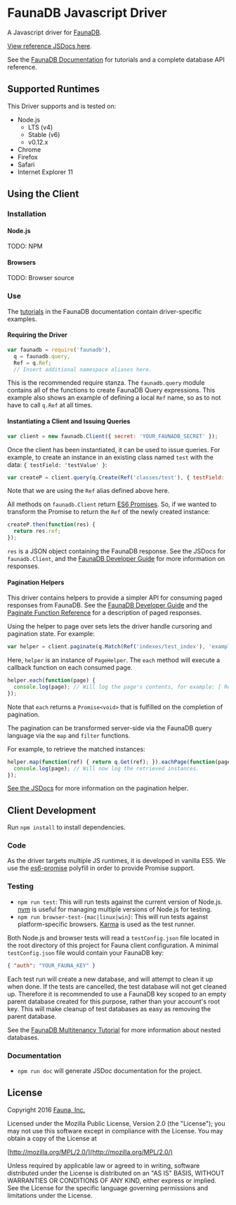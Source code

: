 # FaunaDB Javascript Driver

A Javascript driver for [FaunaDB](https://faunadb.com).

[View reference JSDocs here](https://faunadb.github.com/faunadb-js).

See the [FaunaDB Documentation](https://faunadb.com/documentation) for tutorials
and a complete database API reference.

## Supported Runtimes

This Driver supports and is tested on:

* Node.js
  * LTS (v4)
  * Stable (v6)
  * v0.12.x
* Chrome
* Firefox
* Safari
* Internet Explorer 11

## Using the Client

### Installation

#### Node.js

TODO: NPM

#### Browsers

TODO: Browser source

### Use

The [tutorials](http://faunadb.com/tutorials) in the FaunaDB documentation contain
driver-specific examples.

#### Requiring the Driver

```javascript
var faunadb = require('faunadb'),
  q = faunadb.query,
  Ref = q.Ref;
  // Insert additional namespace aliases here.
```

This is the recommended require stanza. The `faunadb.query` module contains all of the
functions to create FaunaDB Query expressions. This example also shows an example of
defining a local `Ref` name, so as to not have to call `q.Ref` at all times.

#### Instantiating a Client and Issuing Queries
```javascript
var client = new faunadb.Client({ secret: 'YOUR_FAUNADB_SECRET' });
```

Once the client has been instantiated, it can be used to issue queries. For example, to create
an instance in an existing class named `test` with the data: `{ testField: 'testValue' }`:

```javascript
var createP = client.query(q.Create(Ref('classes/test'), { testField: 'testValue' }));
```

Note that we are using the `Ref` alias defined above here.

All methods on `faunadb.Client` return [ES6 Promises](https://developer.mozilla.org/en-US/docs/Web/JavaScript/Reference/Global_Objects/Promise).
So, if we wanted to transform the Promise to return the `Ref` of the newly created instance:

```javascript
createP.then(function(res) {
  return res.ref;
});
```

`res` is a JSON object containing the FaunaDB response. See the JSDocs for `faunadb.Client`,
and the [FaunaDB Developer Guide](https://faunadb.com/documentation/dev) for more information on responses.

#### Pagination Helpers

This driver contains helpers to provide a simpler API for consuming paged
responses from FaunaDB. See the [FaunaDB Developer Guide](https://faunadb.com/documentation/dev) and
the [Paginate Function Reference](https://faunadb.com/documentation/queries#read_functions-paginate_set)
for a description of paged responses.

Using the helper to page over sets lets the driver handle cursoring and pagination state. For example:

```javascript
var helper = client.paginate(q.Match(Ref('indexes/test_index'), 'example-term'));
```

Here, `helper` is an instance of `PageHelper`. The `each` method
will execute a callback function on each consumed page.

```javascript
helper.each(function(page) {
  console.log(page); // Will log the page's contents, for example: [ Ref("classes/test/1234"), ... ]
});
```

Note that `each` returns a `Promise<void>` that is fulfilled on the completion
of pagination.

The pagination can be transformed server-side via the FaunaDB query language via the
`map` and `filter` functions.

For example, to retrieve the matched instances:

```javascript
helper.map(function(ref) { return q.Get(ref); }).eachPage(function(page) {
  console.log(page); // Will now log the retrieved instances.
});
```

[See the JSDocs](https://faunadb.github.com/faunadb-js/PageHelper.html) for more information on the pagination helper.

## Client Development

Run `npm install` to install dependencies.

### Code

As the driver targets multiple JS runtimes, it is developed in vanilla ES5.
We use the [es6-promise](https://github.com/stefanpenner/es6-promise) polyfill in order
to provide Promise support.

### Testing

* `npm run test`: This will run tests against the current version of Node.js. [nvm](https://github.com/creationix/nvm)
  is useful for managing multiple versions of Node.js for testing.
* `npm run browser-test-{mac|linux|win}`: This will run tests against platform-specific browsers.
  [Karma](https://karma-runner.github.io/1.0/index.html) is used as the test runner.

Both Node.js and browser tests will read a `testConfig.json` file located in the root
directory of this project for Fauna client configuration. A minimal `testConfig.json` file
would contain your FaunaDB key:

```json
{ "auth": "YOUR_FAUNA_KEY" }
```

Each test run will create a new database, and will attempt to clean it up when done. If the
tests are cancelled, the test database will not get cleaned up. Therefore it is recommended
to use a FaunaDB key scoped to an empty parent database created for this purpose, rather than
your account's root key. This will make cleanup of test databases as easy as removing the
parent database.

See the [FaunaDB Multitenancy Tutorial](https://faunadb.com/tutorials/multitenant) for more
information about nested databases.

### Documentation

* `npm run doc` will generate JSDoc documentation for the project.

## License

Copyright 2016 [Fauna, Inc.](https://faunadb.com/)

Licensed under the Mozilla Public License, Version 2.0 (the
"License"); you may not use this software except in compliance with
the License. You may obtain a copy of the License at

[http://mozilla.org/MPL/2.0/](http://mozilla.org/MPL/2.0/)

Unless required by applicable law or agreed to in writing, software
distributed under the License is distributed on an "AS IS" BASIS,
WITHOUT WARRANTIES OR CONDITIONS OF ANY KIND, either express or
implied. See the License for the specific language governing
permissions and limitations under the License.
